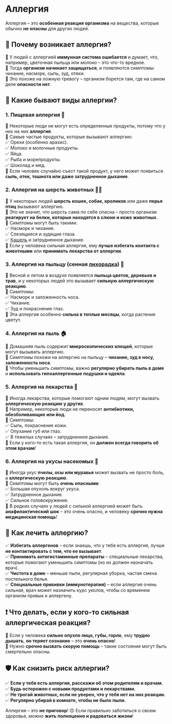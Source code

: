 # Аллергия  

Аллергия – это **особенная реакция организма** на вещества, которые обычно **не опасны** для других людей.  

## 🌱 Почему возникает аллергия?  
🔹 У людей с аллергией **иммунная система ошибается** и думает, что, например, цветочная пыльца или молоко – это что-то вредное.  
🔹 Тогда **организм начинает защищаться**, и появляются симптомы: чихание, насморк, сыпь, зуд, отеки.  
🔹 Это похоже на ложную тревогу – организм борется там, где на самом деле **опасности нет**.  

## 🚨 Какие бывают виды аллергии?  

### **1. Пищевая аллергия** 🍏  
🔹 Некоторые люди не могут есть определенные продукты, потому что у них на них **аллергия**.  
🔹 Самые частые продукты, которые вызывают аллергию:  
✅ Орехи (особенно арахис).  
✅ Молоко и молочные продукты.  
✅ Яйца.  
✅ Рыба и морепродукты.  
✅ Шоколад и мед.  
🔹 Если человек случайно съест такой продукт, у него может появиться **сыпь, отек, тошнота или даже затрудненное дыхание**.  

### **2. Аллергия на шерсть животных** 🐶🐱  
🔹 У некоторых людей **шерсть кошек, собак, кроликов** или даже **перья птиц** вызывают аллергию.  
🔹 Это не значит, что шерсть сама по себе опасна – просто организм **реагирует на белки, которые находятся в слюне и коже животных**.  
🔹 Симптомы могут быть такими:  
✅ Насморк и чихание.  
✅ Слезящиеся и зудящие глаза.  
✅ [Кашель](cough.md) и затрудненное дыхание.  
🔹 Если у человека сильная аллергия, ему **лучше избегать контакта с животными** или **принимать лекарства от аллергии**.  

### **3. Аллергия на пыльцу (сенная [лихорадка](fever.md))** 🌻  
🔹 Весной и летом в воздухе появляется **пыльца цветов, деревьев и трав**, и у некоторых людей это вызывает **сильную аллергическую реакцию**.  
🔹 Симптомы:  
✅ Насморк и заложенность носа.  
✅ Чихание.  
✅ Зуд и покраснение глаз.  
🔹 Эта аллергия особенно **сильна в теплые месяцы**, когда растения цветут.  

### **4. Аллергия на пыль** 🏠  
🔹 Домашняя пыль содержит **микроскопических клещей**, которые могут вызывать аллергию.  
🔹 Симптомы похожи на аллергию на пыльцу – **чихание, зуд в носу, заложенность носа**.  
🔹 Чтобы уменьшить симптомы, важно **регулярно убирать пыль в доме** и **использовать гипоаллергенные подушки и одеяла**.  

### **5. Аллергия на лекарства** 💊  
🔹 Иногда лекарства, которые помогают одним людям, могут вызвать **аллергическую реакцию у других**.  
🔹 Например, некоторые люди не переносят **антибиотики, обезболивающие или йод**.  
🔹 Симптомы:  
✅ Сыпь, покраснение кожи.  
✅ Опухание губ или глаз.  
✅ В тяжелых случаях – затрудненное дыхание.  
🔹 Если у кого-то есть такая аллергия, он **должен всегда говорить об этом врачам**!  

### **6. Аллергия на укусы насекомых** 🐝  
🔹 Иногда укус **пчелы, осы или муравья** может вызвать не просто боль, а **аллергическую реакцию**.  
🔹 Симптомы могут быть **очень опасными**:  
✅ Большая опухоль вокруг укуса.  
✅ Затрудненное дыхание.  
✅ Сильное головокружение.  
🔹 В редких случаях у людей с сильной аллергией может быть **анафилактический шок** – это очень опасно, и человеку **срочно нужна медицинская помощь**!  

## 💊 Как лечить аллергию?  
✅ **Избегать аллергенов** – если знаешь, что у тебя есть аллергия, лучше **не контактировать с тем, что ее вызывает**.  
✅ **Принимать антигистаминные препараты** – специальные лекарства, которые помогают уменьшить симптомы (но их должен назначать врач).  
✅ **Чистота в доме** – меньше пыли, регулярная уборка, частая смена постельного белья.  
✅ **Специальные прививки (иммунотерапия)** – если аллергия очень сильная, врач может назначить курс уколов, чтобы со временем организм привык к аллергену.  

## ❗ Что делать, если у кого-то сильная аллергическая реакция?  
🔹 Если у человека **сильно опухло лицо, губы, горло**, ему **трудно дышать**, **он теряет сознание** – это **очень опасно**!  
🔹 Нужно **срочно вызвать скорую помощь** – такие состояния могут быть смертельно опасны.  

## 🛡 Как снизить риск аллергии?  
✅ **Если у тебя есть аллергия, расскажи об этом родителям и врачам.**  
✅ **Будь осторожен с новыми продуктами и лекарствами.**  
✅ **Не трогай животных, если не уверен, что у тебя нет на них реакции.**  
✅ **Регулярно убирай в комнате, чтобы не было пыли.**  

Аллергия – это **не приговор**! 😊 Если правильно заботиться о своем здоровье, можно **жить полноценно и радоваться жизни**!  

